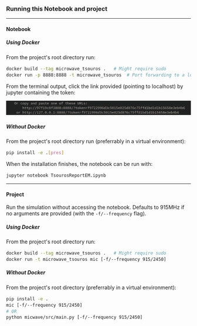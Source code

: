 <h3> Running this Notebook and project </h3>

---
<h4> Notebook </h4>

<h5> Using Docker </h5>

From the project's root directory run:
```sh
docker build --tag microwave_tsouros .   # Might require sudo
docker run -p 8888:8888 -t microwave_tsouros  # Port forwarding to a local ip is required to access the nb.
```
From the terminal output, click the link provided (pointing to localhost) by jupyter containing the token:

![jupyter_docker](images/jupyter_run.png)

<h5> Without Docker </h5>

From the project's root directory run (preferrably in a virtual environment):
```sh
pip install -e .[pres]
```
When the installation finishes, the notebook can be run with:
```sh
jupyter notebook TsourosReportEM.ipynb
```
***

<h4> Project </h4>

Run the simulation without accessing the notebook. Defaults to 915MHz if no arguments are provided (with the `-f/--frequency` flag).

<h5> Using Docker </h5>

From the project's root directory run:
```sh
docker build --tag microwave_tsouros .   # Might require sudo
docker run -t microwave_tsouros mic [-f/--frequency 915/2450]
```

<h5> Without Docker </h5>

From the project's root directory (preferrably in a virtual environment):
```sh
pip install -e .
mic [-f/--frequency 915/2450]
# OR
python micwave/src/main.py [-f/--frequency 915/2450]
```

